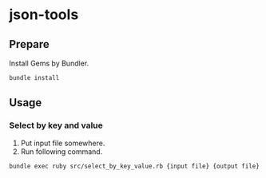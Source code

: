 # json-tools

## Prepare

Install Gems by Bundler.

```sh
bundle install
```

## Usage

### Select by key and value

1.  Put input file somewhere.
2.  Run following command.

```sh
bundle exec ruby src/select_by_key_value.rb {input file} {output file} {key} {value}
```
